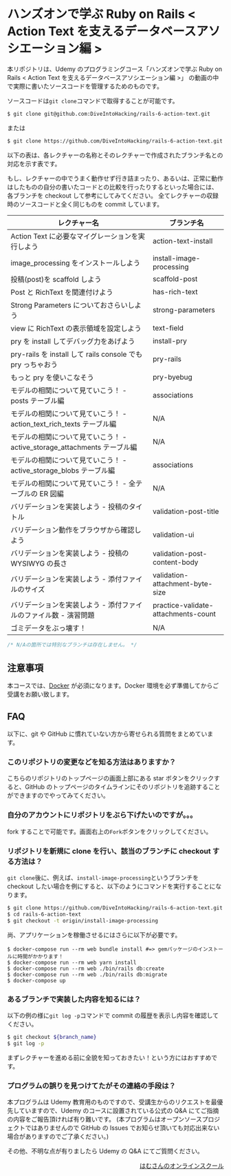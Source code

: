# ハンズオンで学ぶ Ruby on Rails < Action Text を支えるデータベースアソシエーション編 >

本リポジトリは、Udemy のプログラミングコース「ハンズオンで学ぶ Ruby on Rails < Action Text を支えるデータベースアソシエーション編 >」 の動画の中で実際に書いたソースコードを管理するためのものです。

ソースコードは`git clone`コマンドで取得することが可能です。

```bash
$ git clone git@github.com:DiveIntoHacking/rails-6-action-text.git
```

または

```bash
$ git clone https://github.com/DiveIntoHacking/rails-6-action-text.git
```

以下の表は、各レクチャーの名称とそのレクチャーで作成されたブランチ名との対応を示す表です。

もし、レクチャーの中でうまく動作せず行き詰まったり、あるいは、正常に動作はしたものの自分の書いたコードとの比較を行ったりするといった場合には、
各ブランチを checkout して参考にしてみてください。
全てレクチャーの収録時のソースコードと全く同じものを commit しています。

| レクチャー名                                                             | ブランチ名                          |
| ------------------------------------------------------------------------ | ----------------------------------- |
| Action Text に必要なマイグレーションを実行しよう                         | action-text-install                 |
| image_processing をインストールしよう                                    | install-image-processing            |
| 投稿(post)を scaffold しよう                                             | scaffold-post                       |
| Post と RichText を関連付けよう                                          | has-rich-text                       |
| Strong Parameters についておさらいしよう                                 | strong-parameters                   |
| view に RichText の表示領域を設定しよう                                  | text-field                          |
| pry を install してデバッグ力をあげよう                                  | install-pry                         |
| pry-rails を install して rails console でも pry っちゃおう              | pry-rails                           |
| もっと pry を使いこなそう                                                | pry-byebug                          |
| モデルの相関について見ていこう！ - posts テーブル編                      | associations                        |
| モデルの相関について見ていこう！ - action_text_rich_texts テーブル編     | N/A                                 |
| モデルの相関について見ていこう！ - active_storage_attachments テーブル編 | N/A                                 |
| モデルの相関について見ていこう！ - active_storage_blobs テーブル編       | associations                        |
| モデルの相関について見ていこう！ - 全テーブルの ER 図編                  | N/A                                 |
| バリデーションを実装しよう - 投稿のタイトル                              | validation-post-title               |
| バリデーション動作をブラウザから確認しよう                               | validation-ui                       |
| バリデーションを実装しよう - 投稿の WYSIWYG の長さ                       | validation-post-content-body        |
| バリデーションを実装しよう - 添付ファイルのサイズ                        | validation-attachment-byte-size     |
| バリデーションを実装しよう - 添付ファイルのファイル数 - 演習問題         | practice-validate-attachments-count |
| ゴミデータをぶっ壊す！                                                   | N/A                                 |

```javascript
/* N/Aの箇所では特別なブランチは存在しません。 */
```

## 注意事項

本コースでは、[Docker](https://www.docker.com/) が必須になります。Docker 環境を必ず準備してからご受講をお願い致します。

## FAQ

以下に、git や GitHub に慣れていない方から寄せられる質問をまとめています。

### このリポジトリの変更などを知る方法はありますか？

こちらのリポジトリのトップページの画面上部にある star ボタンをクリックすると、GitHub のトップページのタイムラインにそのリポジトリを追跡することができますのでやってみてください。

### 自分のアカウントにリポジトリをぶら下げたいのですが。。。

fork することで可能です。画面右上の`Fork`ボタンをクリックしてください。

### リポジトリを新規に clone を行い、該当のブランチに checkout する方法は？

`git clone`後に、例えば、`install-image-processing`というブランチを checkout したい場合を例にすると、以下のようにコマンドを実行することになります。

```bash
$ git clone https://github.com/DiveIntoHacking/rails-6-action-text.git
$ cd rails-6-action-text
$ git checkout -t origin/install-image-processing
```

尚、アプリケーションを稼働させるにはさらに以下が必要です。

```
$ docker-compose run --rm web bundle install #=> gemパッケージのインストールに時間がかかります！
$ docker-compose run --rm web yarn install
$ docker-compose run --rm web ./bin/rails db:create
$ docker-compose run --rm web ./bin/rails db:migrate
$ docker-compose up
```

### あるブランチで実装した内容を知るには？

以下の例の様に`git log -p`コマンドで commit の履歴を表示し内容を確認してください。

```bash
$ git checkout ${branch_name}
$ git log -p
```

まずレクチャーを進める前に全貌を知っておきたい！という方にはおすすめです。

### プログラムの誤りを見つけてたがその連絡の手段は？

本プログラムは Udemy 教育用のものですので、受講生からのリクエストを最優先していますので、Udemy のコースに設置されている公式の Q&A にてご指摘の内容をご報告頂ければ有り難いです。
(本プログラムはオープンソースプロジェクトではありませんので GitHub の Issues でお知らせ頂いても対応出来ない場合がありますのでご了承ください。)

その他、不明な点が有りましたら Udemy の Q&A にてご質問ください。

<div align='right'>

[はむさんのオンラインスクール](https://diveintohacking.com/)

</div>


